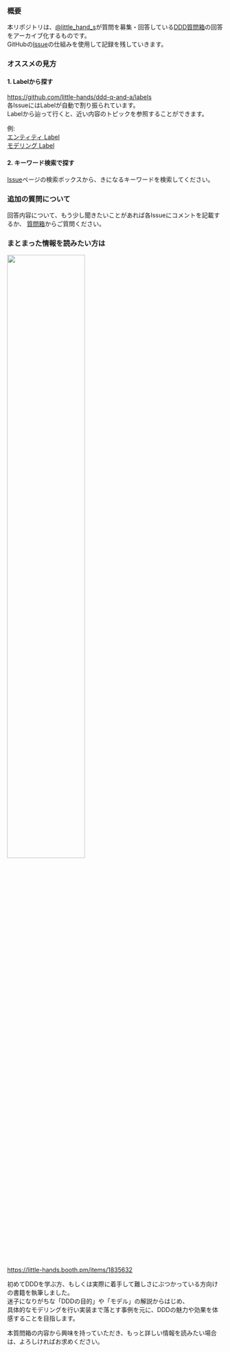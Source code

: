 ### 概要
本リポジトリは、[@little_hand_s]()が質問を募集・回答している[DDD質問箱](https://peing.net/ja/little_hands)の回答をアーカイブ化するものです。  
GitHubの[Issue](https://github.com/little-hands/ddd-q-and-a/issues)の仕組みを使用して記録を残していきます。  


### オススメの見方

#### 1. Labelから探す  
https://github.com/little-hands/ddd-q-and-a/labels  
各IssueにはLabelが自動で割り振られています。  
Labelから辿って行くと、近い内容のトピックを参照することができます。

例:  
[エンティティ Label](https://github.com/little-hands/ddd-q-and-a/labels/%E3%82%A8%E3%83%B3%E3%83%86%E3%82%A3%E3%83%86%E3%82%A3)  
[モデリング Label](https://github.com/little-hands/ddd-q-and-a/labels/%E3%83%A2%E3%83%87%E3%83%AA%E3%83%B3%E3%82%B0)

#### 2. キーワード検索で探す

[Issue](https://github.com/little-hands/ddd-q-and-a/issues)ページの検索ボックスから、きになるキーワードを検索してください。

### 追加の質問について
回答内容について、もう少し聞きたいことがあれば各Issueにコメントを記載するか、
[質問箱](https://peing.net/ja/little_hands)からご質問ください。


### まとまった情報を読みたい方は

<a href="https://little-hands.booth.pm/items/1835632">
  <img src="https://i.imgur.com/mvbh0w5.png" width=60% />
</a>

https://little-hands.booth.pm/items/1835632

初めてDDDを学ぶ方、もしくは実際に着手して難しさにぶつかっている方向けの書籍を執筆しました。  
迷子になりがちな「DDDの目的」や「モデル」の解説からはじめ、  
具体的なモデリングを行い実装まで落とす事例を元に、DDDの魅力や効果を体感することを目指します。  

本質問箱の内容から興味を持っていただき、もっと詳しい情報を読みたい場合は、よろしければお求めください。






